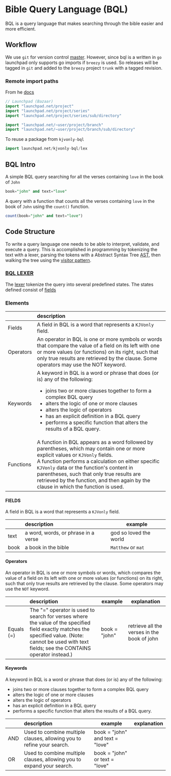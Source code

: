 # Bible Query Language (BQL)

BQL is a query language that makes searching through the bible easier and more efficient.

## Workflow

We use `git` for version control [master](https://code.launchpad.net/~man4christ/kjvonly-bql/+git/kjvonly-bql/+ref/master). However, since bql is a written in `go` launchpad only supports go imports if `breezy` is used. So releases will be tagged in `git` and added to the `breezy` project `trunk` with a tagged revision.

### Remote import paths

From he [docs](https://pkg.go.dev/cmd/go#hdr-Remote_import_paths)

```go
// Launchpad (Bazaar)
import "launchpad.net/project"
import "launchpad.net/project/series"
import "launchpad.net/project/series/sub/directory"

import "launchpad.net/~user/project/branch"
import "launchpad.net/~user/project/branch/sub/directory"
```

To reuse a package from `kjvonly-bql`

```go
import launchpad.net/kjvonly-bql/lex
```

## BQL Intro

A simple BQL query searching for all the verses containing `love` in the book of `John`

```sql
book="john" and text="love"
```

A query with a function that counts all the verses containing `love` in the book of `John` using the `count()` function.

```sql
count(book="john" and text="love")
```

## Code Structure

To write a query language one needs to be able to interpret, validate, and execute a query. This is accomplished in programming by tokenizing the text with a lexer, parsing the tokens with a Abstract Syntax Tree [AST](https://en.wikipedia.org/wiki/Abstract_syntax_tree), then walking the tree using the [visitor pattern](https://en.wikipedia.org/wiki/Visitor_pattern).

### [BQL LEXER](./lex)

The [lexer](./lex) tokenize the query into several predefined states. The states defined consist of [fields](#fields)

### Elements


|           | description                                                                                                                                                                                                                                                                                                                                                                             |
| :-------- | :-------------------------------------------------------------------------------------------------------------------------------------------------------------------------------------------------------------------------------------------------------------------------------------------------------------------------------------------------------------------------------------- |
| Fields    | A field in BQL is a word that represents a `KJVonly` field.                                                                                                                                                                                                                                                                                                                             |
| Operators | An operator in BQL is one or more symbols or words that compare the value of a field on its left with one or more values (or functions) on its right, such that only true results are retrieved by the clause. Some operators may use the NOT keyword.                                                                                                                                  |
| Keywords  | A keyword in BQL is a word or phrase that does (or is) any of the following: <br/><ul><li>joins two or more clauses together to form a complex BQL query</li><li>alters the logic of one or more clauses</li><li>alters the logic of operators</li><li>has an explicit definition in a BQL query</li><li>performs a specific function that alters the results of a BQL query.</li></ul> |
| Functions | A function in BQL appears as a word followed by parentheses, which may contain one or more explicit values or `KJVonly` fields. <br/> A function performs a calculation on either specific `KJVonly` data or the function's content in parentheses, such that only true results are retrieved by the function, and then again by the clause in which the function is used.              |
#### FIELDS

A field in BQL is a word that represents a `KJVonly` field.

|      | description                         | example                |
| :--- | :---------------------------------- | ---------------------- |
| text | a word, words, or phrase in a verse | god so loved the world |
| book | a book in the bible                 | `Matthew` or `mat`     |


#### Operators

An operator in BQL is one or more symbols or words, which compares the value of a field on its left with one or more values (or functions) on its right, such that only true results are retrieved by the clause. Some operators may use the `NOT` keyword.

|                 | description                                                                                                                                                                                           | example        | explanation                                 |
| :-------------- | :---------------------------------------------------------------------------------------------------------------------------------------------------------------------------------------------------- | -------------- | ------------------------------------------- |
| Equals (=)      | The "=" operator is used to search for verses where the value of the specified field exactly matches the specified value. (Note: cannot be used with text fields; see the CONTAINS operator instead.) | book = "john"  | retrieve all the verses in the book of john |


#### Keywords

A keyword in BQL is a word or phrase that does (or is) any of the following: <br/> <ul><li>joins two or more clauses together to form a complex BQL query</li><li>alters the logic of one or more clauses</li><li>alters the logic of operators</li><li>has an explicit definition in a BQL query</li><li>performs a specific function that alters the results of a BQL query.</li></ul>


|                 | description                                                                                                                                                                                           | example        | explanation                                 |
| :-------------- | :---------------------------------------------------------------------------------------------------------------------------------------------------------------------------------------------------- | -------------- | ------------------------------------------- |
|AND | Used to combine multiple clauses, allowing you to refine your search. | book = "john" and text  = "love"|
|OR|Used to combine multiple clauses, allowing you to expand your search.| book = "john" or text = "love"|